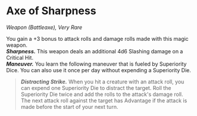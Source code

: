 # Axe of Sharpness
*Weapon (Battleaxe), Very Rare*

You gain a +3 bonus to attack rolls and damage rolls made with this magic weapon.  
***Sharpness.*** This weapon deals an additional 4d6 Slashing damage on a Critical Hit.  
***Maneuver.*** You learn the following maneuver that is fueled by Superiority Dice. You can also use it once per day without expending a Superiority Die.  
> ***Distracting Strike.*** When you hit a creature with an attack roll, you can expend one Superiority Die to distract the target. Roll the Superiority Die twice and add the rolls to the attack's damage roll. The next attack roll against the target has Advantage if the attack is made before the start of your next turn.  

